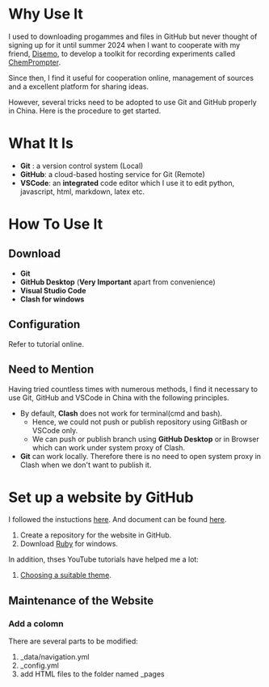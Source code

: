 # Why Use It
I used to downloading progammes and files in GitHub but never thought of signing up for it until summer 2024 when I want to cooperate with my friend, [Disemo](https://github.com/Disembo/), to develop a toolkit for recording experiments called [ChemPrompter](https://github.com/Disembo/ChemPrompter).

Since then, I find it useful for cooperation online, management of sources and a excellent platform for sharing ideas.

However, several tricks need to be adopted to use Git and GitHub properly in China. Here is the procedure to get started.

# What It Is
* **Git** : a version control system (Local)
* **GitHub**: a cloud-based hosting service for Git (Remote)
* **VSCode**: an **integrated** code editor which I use it to edit python, javascript, html, markdown, latex etc.


# How To Use It
## Download
* **Git**
* **GitHub Desktop** (**Very Important** apart from convenience)
* **Visual Studio Code**
* **Clash for windows**

 ## Configuration
 Refer to tutorial online.
 ## Need to Mention
Having tried countless times with numerous methods, I find it necessary to use Git, GitHub and VSCode in China with the following principles.

* By default, **Clash** does not work for terminal(cmd and bash). 
    * Hence, we could not push or publish repository using GitBash or VSCode only.
    * We can push or publish branch using **GitHub Desktop** or in Browser which can work under system proxy of Clash.
* **Git** can work locally. Therefore there is no need to open system proxy in Clash when we don't want to publish it.

# Set up a website by GitHub
I followed the instuctions [here](https://pages.github.com/).
And document can be found [here](https://docs.github.com/en/pages).

1. Create a repository for the website in GitHub.
2. Download [Ruby](https://rubyinstaller.org/downloads/) for windows.

In addition, thses YouTube tutorials have helped me a lot:
1. [Choosing a suitable theme](https://www.youtube.com/watch?v=8lJhXJCUYCc).

## Maintenance of the Website
### Add a colomn
There are several parts to be modified:
1. _data/navigation.yml
2. _config.yml
3. add HTML files to the folder named _pages






